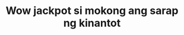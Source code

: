 ---
layout: post
title: Wow jackpot si mokong ang sarap ng kinantot
duration: '00:59'
view: 125
rate: 2
video: 'https://flashservice.xvideos.com/embedframe/26625669'
category: 
 - pinay
 - student
 - beautiful
 - outdoor
 - quickie
 - pinay-interracial
 - rough
tags: 
 - pinay-sex
 - nene
 - mokong
 - fucked
 - jackpot
priority: 0.9
changefreq: daily
---